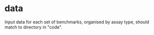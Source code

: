 # data
Input data for each set of benchmarks, organised by assay type, should match to directory in "code".